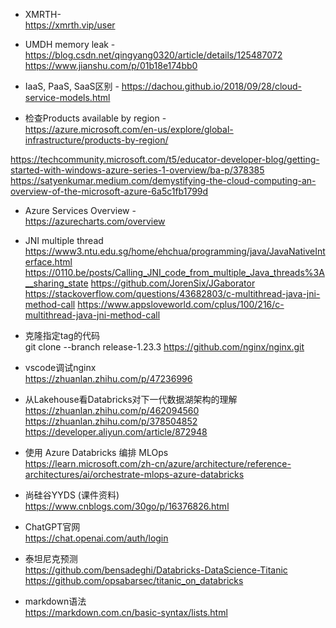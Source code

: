 - XMRTH- <br>
https://xmrth.vip/user

- UMDH memory leak - <br> 
https://blog.csdn.net/qingyang0320/article/details/125487072 
https://www.jianshu.com/p/01b18e174bb0

- IaaS, PaaS, SaaS区别 - 
https://dachou.github.io/2018/09/28/cloud-service-models.html

- 检查Products available by region - <br>
https://azure.microsoft.com/en-us/explore/global-infrastructure/products-by-region/

https://techcommunity.microsoft.com/t5/educator-developer-blog/getting-started-with-windows-azure-series-1-overview/ba-p/378385 
https://satyenkumar.medium.com/demystifying-the-cloud-computing-an-overview-of-the-microsoft-azure-6a5c1fb1799d 

- Azure Services Overview - <br>
https://azurecharts.com/overview

- JNI multiple thread <br>
https://www3.ntu.edu.sg/home/ehchua/programming/java/JavaNativeInterface.html 
https://0110.be/posts/Calling_JNI_code_from_multiple_Java_threads%3A__sharing_state 
https://github.com/JorenSix/JGaborator 
https://stackoverflow.com/questions/43682803/c-multithread-java-jni-method-call 
https://www.appsloveworld.com/cplus/100/216/c-multithread-java-jni-method-call 

- 克隆指定tag的代码 <br>
git clone --branch release-1.23.3 https://github.com/nginx/nginx.git


- vscode调试nginx <br>
https://zhuanlan.zhihu.com/p/47236996

- 从Lakehouse看Databricks对下一代数据湖架构的理解 <br>
https://zhuanlan.zhihu.com/p/462094560 
https://zhuanlan.zhihu.com/p/378504852 
https://developer.aliyun.com/article/872948 

- 使用 Azure Databricks 编排 MLOps <br>
https://learn.microsoft.com/zh-cn/azure/architecture/reference-architectures/ai/orchestrate-mlops-azure-databricks

- 尚硅谷YYDS (课件资料) <br>
https://www.cnblogs.com/30go/p/16376826.html

- ChatGPT官网 <br>
https://chat.openai.com/auth/login

- 泰坦尼克预测 <br>
https://github.com/bensadeghi/Databricks-DataScience-Titanic 
https://github.com/opsabarsec/titanic_on_databricks 

- markdown语法 <br>
https://markdown.com.cn/basic-syntax/lists.html
